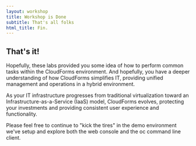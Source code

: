 ```yaml
---
layout: workshop
title: Workshop is Done
subtitle: That's all folks
html_title: Fin.
---
```


## That's it!
Hopefully, these labs provided you some idea of how to perform common tasks within the CloudForms environment. And hopefully, you have a deeper understanding of how CloudForms simplifies IT, providing unified management and operations in a hybrid environment.

As your IT infrastructure progresses from traditional virtualization toward an Infrastructure-as-a-Service (IaaS) model, CloudForms evolves, protecting your investments and providing consistent user experience and functionality.

Please feel free to continue to "kick the tires" in the demo environment we've setup and explore both the web console and the oc command line client.

<!-- ## Get even deeper
Here are some good resources to continue learning Open Shift:
[Open Shift Architecture][1]
[Open Shift Developer's Guide][2]
[Container Development Kit Download][3]

[1]: https://docs.openshift.com/enterprise/3.1/architecture/core_concepts/
[2]: https://docs.openshift.com/enterprise/3.1/dev_guide/
[3]: http://developers.redhat.com/products/cdk/download/ -->
